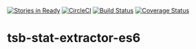 [![Stories in Ready](https://badge.waffle.io/retro-games/tsb-stat-extractor-es6.png?label=ready&title=Ready)](http://waffle.io/retro-games/tsb-stat-extractor-es6)
[![CircleCI](https://circleci.com/gh/retro-games/tsb-stat-extractor-es6/tree/develop.svg?style=shield)](https://circleci.com/gh/retro-games/tsb-stat-extractor-es6/tree/develop)
[![Build Status](https://travis-ci.org/retro-games/tsb-stat-extractor-es6.svg?branch=develop)](https://travis-ci.org/retro-games/tsb-stat-extractor-es6)
[![Coverage Status](https://coveralls.io/repos/github/retro-games/tsb-stat-extractor-es6/badge.svg?branch=develop)](https://coveralls.io/github/retro-games/tsb-stat-extractor-es6?branch=develop)

# tsb-stat-extractor-es6